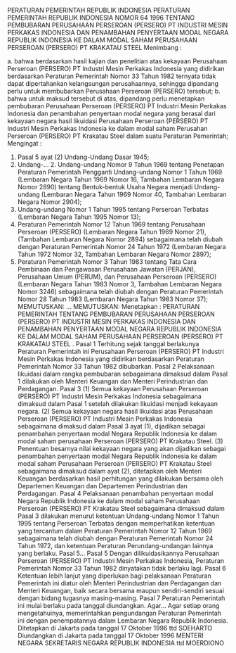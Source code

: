  PERATURAN PEMERINTAH REPUBLIK INDONESIA PERATURAN PEMERINTAH REPUBLIK INDONESIA NOMOR 64 1996 TENTANG PEMBUBARAN PERUSAHAAN PERSEROAN (PERSERO) PT INDUSTRI MESIN PERKAKAS INDONESIA DAN PENAMBAHAN PENYERTAAN MODAL NEGARA REPUBLIK INDONESIA KE DALAM MODAL SAHAM PERUSAHAAN PERSEROAN (PERSERO) PT KRAKATAU STEEL
Menimbang :

a. bahwa berdasarkan hasil kajian dan penelitian atas kekayaan Perusahaan Perseroan (PERSERO) PT Industri Mesin Perkakas Indonesia yang didirikan berdasarkan Peraturan Pemerintah Nomor 33 Tahun 1982 ternyata tidak dapat dipertahankan kelangsungan perusahaannya, sehingga dipandang perlu untuk membubarkan Perusahaan Perseroan (PERSERO) tersebut;
b. bahwa untuk maksud tersebut di atas, dipandang perlu menetapkan pembubaran Perusahaan Perseroan (PERSERO) PT Industri Mesin Perkakas Indonesia dan penambahan penyertaan modal negara yang berasal dari kekayaan negara hasil likuidasi Perusahaan Perseroan (PERSERO) PT Industri Mesin Perkakas Indonesia ke dalam modal saham Perusahan Perseroan (PERSERO) PT Krakatau Steel dalam suatu Peraturan Pemerintah;
Mengingat :

1. Pasal 5 ayat (2) Undang-Undang Dasar 1945;
2. Undang-… 2. Undang-undang Nomor 9 Tahun 1969 tentang Penetapan Peraturan Pemerintah Pengganti Undang-undang Nomor 1 Tahun 1969 (Lembaran Negara Tahun 1969 Nomor 16, Tambahan Lembaran Negara Nomor 2890) tentang Bentuk-bentuk Usaha Negara menjadi Undang-undang (Lembaran Negara Tahun 1969 Nomor 40, Tambahan Lembaran Negara Nomor 2904);
3. Undang-undang Nomor 1 Tahun 1995 tentang Perseroan Terbatas (Lembaran Negara Tahun 1995 Nomor 13);
4. Peraturan Pemerintah Nomor 12 Tahun 1969 tentang Perusahaan Perseroan (PERSERO) (Lembaran Negara Tahun 1969 Nomor 21), (Tambahan Lembaran Negara Nomor 2894) sebagaimana telah diubah dengan Peraturan Pemerintah Nomor 24 Tahun 1972 (Lembaran Negara Tahun 1972 Nomor 32, Tambahan Lembaran Negara Nomor 2897);
5. Peraturan Pemerintah Nomor 3 Tahun 1983 tentang Tata Cara Pembinaan dan Pengawasan Perusahaan Jawatan (PERJAN), Perusahaan Umum (PERUM), dan Perusahaan Perseroan (PERSERO) (Lembaran Negara Tahun 1983 Nomor 3, Tambahan Lembaran Negara Nomor 3246) sebagaimana telah diubah dengan Peraturan Pemerintah Nomor 28 Tahun 1983 (Lembaran Negara Tahun 1983 Nomor 37);
MEMUTUSKAN:
 …
MEMUTUSKAN:
 Menetapkan : PERATURAN PEMERINTAH TENTANG PEMBUBARAN PERUSAHAAN PERSEROAN (PERSERO) PT INDUSTRI MESIN PERKAKAS INDONESIA DAN PENAMBAHAN PENYERTAAN MODAL NEGARA REPUBLIK INDONESIA KE DALAM MODAL SAHAM PERUSAHAAN PERSEROAN (PERSERO) PT KRAKATAU STEEL .
Pasal 1
Terhitung sejak tanggal berlakunya Peraturan Pemerintah ini Perusahaan Perseroan (PERSERO) PT Industri Mesin Perkakas Indonesia yang didirikan berdasarkan Peraturan Pemerintah Nomor 33 Tahun 1982 dibubarkan.
Pasal 2
Pelaksanaan likuidasi dalam rangka pembubaran sebagaimana dimaksud dalam Pasal 1 dilakukan oleh Menteri Keuangan dan Menteri Perindustrian dan Perdagangan.
Pasal 3
(1) Semua kekayaan Perusahaan Perseroan (PERSERO) PT Industri Mesin Perkakas Indonesia sebagaimana dimaksud dalam Pasal 1 setelah dilakukan likuidasi menjadi kekayaan negara.
(2) Semua kekayaan negara hasil likuidasi atas Perusahaan Perseroan (PERSERO) PT Industri Mesin Perkakas Indonesia sebagaimana dimaksud dalam Pasal 3 ayat (1), dijadikan sebagai penambahan penyertaan modal Negara Republik Indonesia ke dalam modal saham perusahaan Perseroan (PERSERO) PT Krakatau Steel.
(3) Penentuan besarnya nilai kekayaan negara yang akan dijadikan sebagai penambahan penyertaan modal Negara Republik Indonesia ke dalam modal saham Perusahaan Perseroan (PERSERO) PT Krakatau Steel sebagaimana dimaksud dalam ayat (2), ditetapkan oleh Menteri Keuangan berdasarkan hasil perhitungan yang dilakukan bersama oleh Departemen Keuangan dan Departemen Perindustrian dan Perdagangan.
Pasal 4
Pelaksanaan penambahan penyertaan modal Negara Republik Indonesia ke dalam modal saham Perusahaan Perseroan (PERSERO) PT Krakatau Steel sebagaimana dimaksud dalam Pasal 3 dilakukan menurut ketentuan Undang-undang Nomor 1 Tahun 1995 tentang Perseroan Terbatas dengan memperhatikan ketentuan yang tercantum dalam Peraturan Pemerintah Nomor 12 Tahun 1969 sebagaimana telah diubah dengan Peraturan Pemerintah Nomor 24 Tahun 1972, dan ketentuan Peraturan Perundang-undangan lainnya yang berlaku. Pasal 5…
Pasal 5
Dengan dilikuidasikannya Perusahaan Perseroan (PERSERO) PT Industri Mesin Perkakas Indonesia, Peraturan Pemerintah Nomor 33 Tahun 1982 dinyatakan tidak berlaku lagi.
Pasal 6
Ketentuan lebih lanjut yang diperlukan bagi pelaksanaan Peraturan Pemerintah ini diatur oleh Menteri Perindustrian dan Perdagangan dan Menteri Keuangan, baik secara bersama maupun sendiri-sendiri sesuai dengan bidang tugasnya masing-masing.
Pasal 7
Peraturan Pemerintah ini mulai berlaku pada tanggal diundangkan. Agar…
Agar setiap orang mengetahuinya, memerintahkan pengundangan Peraturan Pemerintah ini dengan penempatannya dalam Lembaran Negara Republik Indonesia. Ditetapkan di Jakarta pada tanggal 17 Oktober 1996 ttd SOEHARTO Diundangkan di Jakarta pada tanggal 17 Oktober 1996 MENTERI NEGARA SEKRETARIS NEGARA REPUBLIK INDONESIA ttd MOERDIONO